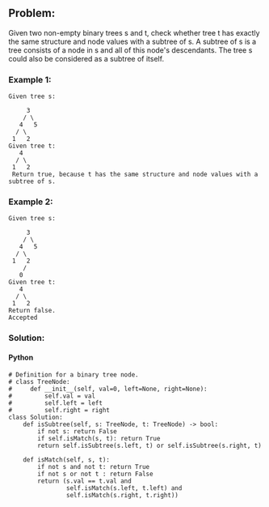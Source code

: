 ## Problem:

Given two non-empty binary trees s and t, check whether tree t has exactly the same structure and node values with a subtree of s. A subtree of s is a tree consists of a node in s and all of this node's descendants. The tree s could also be considered as a subtree of itself.

### Example 1:

```
Given tree s:

     3
    / \
   4   5
  / \
 1   2
Given tree t:
   4
  / \
 1   2
 Return true, because t has the same structure and node values with a subtree of s.
```

### Example 2:

```
Given tree s:

     3
    / \
   4   5
  / \
 1   2
    /
   0
Given tree t:
   4
  / \
 1   2
Return false.
Accepted
```

### Solution:

#### Python

```
# Definition for a binary tree node.
# class TreeNode:
#     def __init__(self, val=0, left=None, right=None):
#         self.val = val
#         self.left = left
#         self.right = right
class Solution:
    def isSubtree(self, s: TreeNode, t: TreeNode) -> bool:
        if not s: return False
        if self.isMatch(s, t): return True
        return self.isSubtree(s.left, t) or self.isSubtree(s.right, t)

    def isMatch(self, s, t):
        if not s and not t: return True
        if not s or not t : return False
        return (s.val == t.val and
                self.isMatch(s.left, t.left) and
                self.isMatch(s.right, t.right))
```

